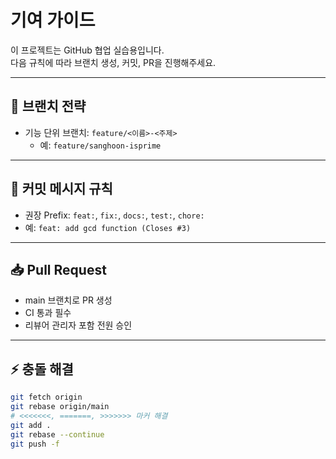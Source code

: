 # 기여 가이드

이 프로젝트는 GitHub 협업 실습용입니다.  
다음 규칙에 따라 브랜치 생성, 커밋, PR을 진행해주세요.

---

## 🔀 브랜치 전략
- 기능 단위 브랜치: `feature/<이름>-<주제>`
  - 예: `feature/sanghoon-isprime`

---

## 💬 커밋 메시지 규칙
- 권장 Prefix: `feat:`, `fix:`, `docs:`, `test:`, `chore:`
- 예: `feat: add gcd function (Closes #3)`

---

## 📥 Pull Request
- main 브랜치로 PR 생성
- CI 통과 필수
- 리뷰어 관리자 포함 전원 승인

---

## ⚡ 충돌 해결
```bash
git fetch origin
git rebase origin/main
# <<<<<<<, =======, >>>>>>> 마커 해결
git add .
git rebase --continue
git push -f
```

